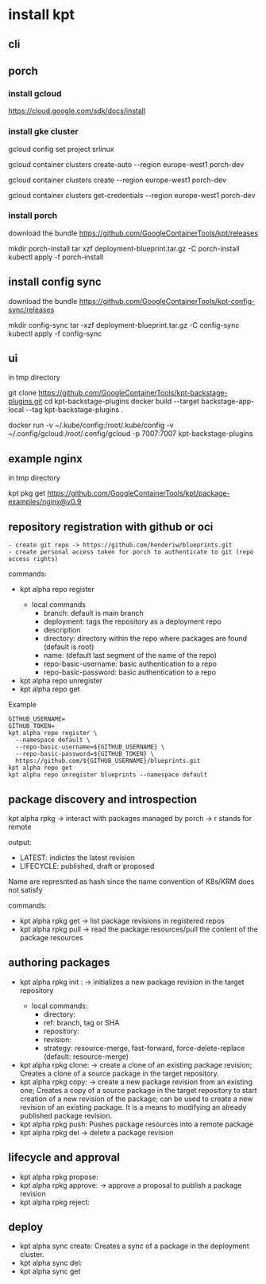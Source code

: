 # install kpt

## cli

## porch

### install gcloud

https://cloud.google.com/sdk/docs/install

### install gke cluster

gcloud config set project srlinux

gcloud container clusters create-auto --region europe-west1 porch-dev

gcloud container clusters create --region europe-west1 porch-dev

gcloud container clusters get-credentials --region europe-west1 porch-dev

### install porch

download the bundle
https://github.com/GoogleContainerTools/kpt/releases

mkdir porch-install
tar xzf deployment-blueprint.tar.gz -C porch-install
kubectl apply -f porch-install

## install config sync

download the bundle
https://github.com/GoogleContainerTools/kpt-config-sync/releases

mkdir config-sync
tar -xzf deployment-blueprint.tar.gz -C config-sync
kubectl apply -f config-sync

## ui

in tmp directory

git clone https://github.com/GoogleContainerTools/kpt-backstage-plugins.git
cd kpt-backstage-plugins
docker build --target backstage-app-local --tag kpt-backstage-plugins .

docker run -v ~/.kube/config:/root/.kube/config -v ~/.config/gcloud:/root/.config/gcloud -p 7007:7007 kpt-backstage-plugins

## example nginx

in tmp directory

kpt pkg get https://github.com/GoogleContainerTools/kpt/package-examples/nginx@v0.9


## repository registration with github or oci

```
- create git repo -> https://github.com/henderiw/blueprints.git
- create personal access token for porch to authenticate to git (repo access rights)
```

commands:
- kpt alpha repo register <repo>
  - local commands
    - branch: default is main branch
    - deployment: tags the repository as a deployment repo
    - description
    - directory: directory within the repo where packages are found (default is root)
    - name: (default last segment of the name of the repo)
    - repo-basic-username: basic authentication to a repo
    - repo-basic-password: basic authentication to a repo
- kpt alpha repo unregister <repo>
- kpt alpha repo get <repo>

Example

```
GITHUB_USERNAME=
GITHUB_TOKEN=
kpt alpha repo register \
  --namespace default \
  --repo-basic-username=${GITHUB_USERNAME} \
  --repo-basic-password=${GITHUB_TOKEN} \
  https://github.com/${GITHUB_USERNAME}/blueprints.git
kpt alpha repo get
kpt alpha repo unregister blueprints --namespace default
```

## package discovery and introspection

kpt alpha rpkg 
    ->  interact with packages managed by porch
    -> r stands for remote

output:
- LATEST: indictes the latest revision
- LIFECYCLE: published, draft or proposed

Name are represnted as hash since the name convention of K8s/KRM does not satisfy

commands:
- kpt alpha rpkg get -> list package revisions in registered repos
- kpt alpha rpkg pull -> read the package resources/pull the content of the package resources

## authoring packages

- kpt alpha rpkg init <package-name>: -> initializes a new package revision in the target repository
  - local commands:
    - directory:
    - ref: branch, tag or SHA
    - repository:
    - revision:
    - strategy: resource-merge, fast-forward, force-delete-replace (default: resource-merge)
- kpt alpha rpkg clone: -> create a clone of an existing package revision; Creates a clone of a source package in the target repository.
- kpt alpha rpkg copy: -> create a new package revision from an existing one; Creates a copy of a source package in the target repository to start creation of a new revision of the package; can be used to create a new revision of an existing package. It is a means to modifying an already published package revision.
- kpt alpha rpkg push: Pushes package resources into a remote package
- kpt alpha rpkg del -> delete a package revision

## lifecycle and approval

- kpt alpha rpkg propose:
- kpt alpha rpkg approve: -> approve a proposal to publish a package revision
- kpt alpha rpkg reject:

## deploy

- kpt alpha sync create: Creates a sync of a package in the deployment cluster.
- kpt alpha sync del: 
- kpt alpha sync get